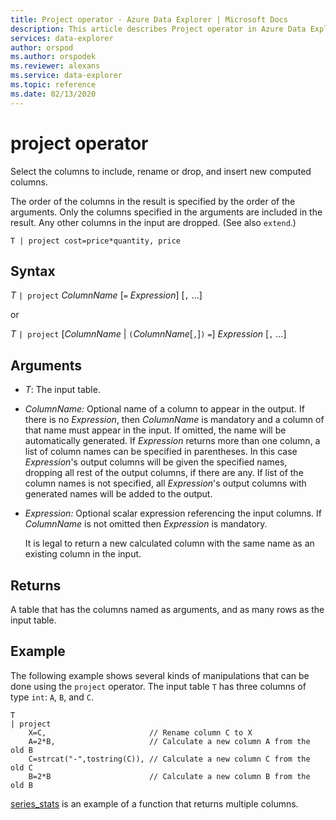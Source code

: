 ```yaml
---
title: Project operator - Azure Data Explorer | Microsoft Docs
description: This article describes Project operator in Azure Data Explorer.
services: data-explorer
author: orspod
ms.author: orspodek
ms.reviewer: alexans
ms.service: data-explorer
ms.topic: reference
ms.date: 02/13/2020
---
```

# project operator

Select the columns to include, rename or drop, and insert new computed columns. 

The order of the columns in the result is specified by the order of the arguments. Only the columns specified in the arguments are included in the result. Any other columns in the input are dropped.  (See also `extend`.)

```kusto
T | project cost=price*quantity, price
```

## Syntax

*T* `| project` *ColumnName* [`=` *Expression*] [`,` ...]
  
or
  
*T* `| project` [*ColumnName* | `(`*ColumnName*[`,`]`)` `=`] *Expression* [`,` ...]

## Arguments

* *T*: The input table.
* *ColumnName:* Optional name of a column to appear in the output. If there is no *Expression*, then *ColumnName* is mandatory and a column of that name must appear in the input. If omitted, the name will be automatically generated. If *Expression* returns more than one column, a list of column names can be specified in parentheses. In this case *Expression*'s output columns will be given the specified names, dropping all rest of the output columns, if there are any. If list of the column names is not specified, all *Expression*'s output columns with generated names will be added to the output.
* *Expression:* Optional scalar expression referencing the input columns. If *ColumnName* is not omitted then *Expression* is mandatory.

    It is legal to return a new calculated column with the same name as an existing column in the input.

## Returns

A table that has the columns named as arguments, and as many rows as the input table.

## Example

The following example shows several kinds of manipulations that can be done
using the `project` operator. The input table `T` has three columns of type `int`: `A`, `B`, and `C`. 

```kusto
T
| project
    X=C,                       // Rename column C to X
    A=2*B,                     // Calculate a new column A from the old B
    C=strcat("-",tostring(C)), // Calculate a new column C from the old C
    B=2*B                      // Calculate a new column B from the old B
```

[series_stats](series-statsfunction.md) is an example of a function that returns multiple columns.